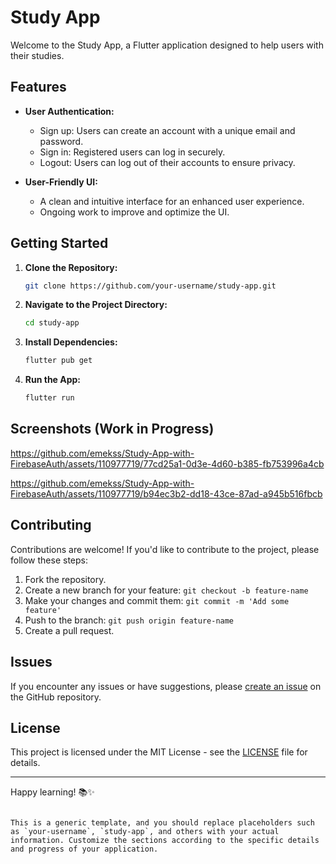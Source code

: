 # Study App

Welcome to the Study App, a Flutter application designed to help users with their studies.

## Features

- **User Authentication:**
  - Sign up: Users can create an account with a unique email and password.
  - Sign in: Registered users can log in securely.
  - Logout: Users can log out of their accounts to ensure privacy.

- **User-Friendly UI:**
  - A clean and intuitive interface for an enhanced user experience.
  - Ongoing work to improve and optimize the UI.

## Getting Started

1. **Clone the Repository:**
   ```bash
   git clone https://github.com/your-username/study-app.git
   ```

2. **Navigate to the Project Directory:**
   ```bash
   cd study-app
   ```

3. **Install Dependencies:**
   ```bash
   flutter pub get
   ```

4. **Run the App:**
   ```bash
   flutter run
   ```

## Screenshots (Work in Progress)



https://github.com/emekss/Study-App-with-FirebaseAuth/assets/110977719/77cd25a1-0d3e-4d60-b385-fb753996a4cb




https://github.com/emekss/Study-App-with-FirebaseAuth/assets/110977719/b94ec3b2-dd18-43ce-87ad-a945b516fbcb






## Contributing

Contributions are welcome! If you'd like to contribute to the project, please follow these steps:

1. Fork the repository.
2. Create a new branch for your feature: `git checkout -b feature-name`
3. Make your changes and commit them: `git commit -m 'Add some feature'`
4. Push to the branch: `git push origin feature-name`
5. Create a pull request.

## Issues

If you encounter any issues or have suggestions, please [create an issue](https://github.com/your-username/study-app/issues) on the GitHub repository.

## License

This project is licensed under the MIT License - see the [LICENSE](LICENSE) file for details.

---

Happy learning! 📚✨
```

This is a generic template, and you should replace placeholders such as `your-username`, `study-app`, and others with your actual information. Customize the sections according to the specific details and progress of your application.
